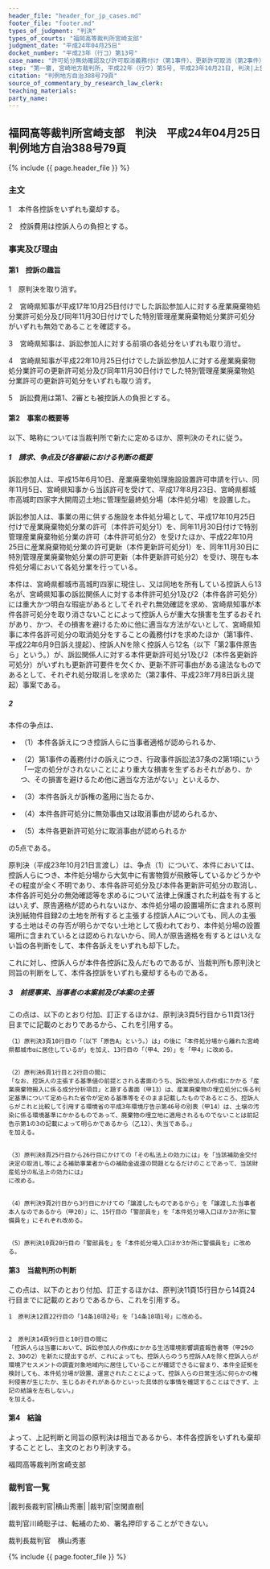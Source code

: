 ```yaml
---
header_file: "header_for_jp_cases.md"
footer_file: "footer.md"
types_of_judgment: "判決"
types_of_courts: "福岡高等裁判所宮崎支部"
judgment_date: "平成24年04月25日"
docket_number: "平成23年（行コ）第13号"
case_name: "許可処分無効確認及び許可取消義務付け（第1事件）、更新許可取消（第2事件）各請求控訴事件"
step: "第一審, 宮崎地方裁判所, 平成22年（行ウ）第5号, 平成23年10月21日, 判決|上告審, 最高裁判所第三小法廷, 平成24年（行ヒ）第267号, 平成26年7月29日, 判決|差戻第一審, 宮崎地方裁判所, 平成26年（行ウ）第7号, 平成29年6月16日, 判決"
citation: "判例地方自治388号79頁"
source_of_commentary_by_research_law_clerk:
teaching_materials:
party_name:
---
```


## 福岡高等裁判所宮崎支部　判決　平成24年04月25日　判例地方自治388号79頁

{% include {{ page.header_file }}  %}




### 主文



1　本件各控訴をいずれも棄却する。

2　控訴費用は控訴人らの負担とする。





### 事実及び理由



#### 第1　控訴の趣旨

1　原判決を取り消す。

2　宮崎県知事が平成17年10月25日付けでした訴訟参加人に対する産業廃棄物処分業許可処分及び同年11月30日付けでした特別管理産業廃棄物処分業許可処分がいずれも無効であることを確認する。

3　宮崎県知事は、訴訟参加人に対する前項の各処分をいずれも取り消せ。

4　宮崎県知事が平成22年10月25日付けでした訴訟参加人に対する産業廃棄物処分業許可の更新許可処分及び同年11月30日付けでした特別管理産業廃棄物処分業許可の更新許可処分をいずれも取り消す。

5　訴訟費用は第1、2審とも被控訴人の負担とする。

#### 第2　事案の概要等

以下、略称については当裁判所で新たに定めるほか、原判決のそれに従う。

##### 1　請求、争点及び各審級における判断の概要

訴訟参加人は、平成15年6月10日、産業廃棄物処理施設設置許可申請を行い、同年11月5日、宮崎県知事から当該許可を受けて、平成17年8月23日、宮崎県都城市高城町四家字大開周辺土地に管理型最終処分場（本件処分場）を設置した。

訴訟参加人は、事業の用に供する施設を本件処分場として、平成17年10月25日付けで産業廃棄物処分業の許可（本件許可処分1）を、同年11月30日付けで特別管理産業廃棄物処分業の許可（本件許可処分2）を受けたほか、平成22年10月25日に産業廃棄物処分業の許可更新（本件更新許可処分1）を、同年11月30日に特別管理産業廃棄物処分業の許可更新（本件更新許可処分2）を受け、現在も本件処分場において各処分業を行っている。

本件は、宮崎県都城市高城町四家に現住し、又は同地を所有している控訴人ら13名が、宮崎県知事の訴訟関係人に対する本件許可処分1及び2（本件各許可処分）には重大かつ明白な瑕疵があるとしてそれぞれ無効確認を求め、宮崎県知事が本件各許可処分を取り消さないことによって控訴人らが重大な損害を生ずるおそれがあり、かつ、その損害を避けるために他に適当な方法がないとして、宮崎県知事に本件各許可処分の取消処分をすることの義務付けを求めたほか（第1事件、平成22年6月9日訴え提起）、控訴人Nを除く控訴人ら12名（以下「第2事件原告ら」という。）が、訴訟関係人に対する本件更新許可処分1及び2（本件各更新許可処分）がいずれも更新許可要件を欠くか、更新不許可事由がある違法なものであるとして、それぞれ処分取消しを求めた（第2事件、平成23年7月8日訴え提起）事案である。

##### 2

本件の争点は、

- （1）本件各訴えにつき控訴人らに当事者適格が認められるか、

- （2）第1事件の義務付けの訴えにつき、行政事件訴訟法37条の2第1項にいう「一定の処分がされないことにより重大な損害を生ずるおそれがあり、かつ、その損害を避けるため他に適当な方法がない」といえるか、

- （3）本件各訴えが訴権の濫用に当たるか、

- （4）本件各許可処分に無効事由又は取消事由が認められるか、

- （5）本件各更新許可処分に取消事由が認められるか

の5点である。

原判決（平成23年10月21日言渡し）は、争点（1）について、本件においては、控訴人らにつき、本件処分場から大気中に有害物質が飛散等しているかどうかやその程度が全く不明であり、本件各許可処分及び本件各更新許可処分の取消し、本件各許可処分の無効確認等を求めるについて法律上保護された利益を有するとはいえず、原告適格が認められないほか、本件処分場の設置場所に含まれる原判決別紙物件目録2の土地を所有すると主張する控訴人Aについても、同人の主張する土地はその存否が明らかでない土地として扱われており、本件処分場の設置場所に含まれているとは認められないから、同人が原告適格を有するとはいえない旨の各判断をして、本件各訴えをいずれも却下した。

これに対し、控訴人らが本件各控訴に及んだものであるが、当裁判所も原判決と同旨の判断をして、本件各控訴をいずれも棄却するものである。

##### 3　前提事実、当事者の本案前及び本案の主張

この点は、以下のとおり付加、訂正するほかは、原判決3頁5行目から11頁13行目までに記載のとおりであるから、これを引用する。



	（1）原判決3頁10行目の「（以下「原告A」という。）は」の後に「本件処分場から離れた宮崎県都城市αに居住しているが」を加え、13行目の「（甲4、29）」を「甲4」に改める。


	（2）原判決6頁1行目と2行目の間に
	「なお、控訴人の主張する基準値の前提とされる書面のうち、訴訟参加人の作成にかかる「産業廃棄物搬入に係る成分分析項目」と題する書面（甲13）は、産業廃棄物の埋立処分に係る判定基準について定められた省令が定める基準等をそのまま記載したものであるところ、控訴人らがこれと比較して引用する環境省の平成3年環境庁告示第46号の別表（甲14）は、土壌の汚染に係る環境基準にかかるものであって、廃棄物の埋立地に適用されるものでないことは前記告示第1の3の記載によって明らかであるから（乙12）、失当である。」
	を加える。


	（3）原判決8頁25行目から26行目にかけての「その私法上の効力には」を「当該補助金交付決定の取消し等による補助事業者からの補助金返還の問題となるだけのことであって、当該財産処分の私法上の効力には」
	に改める。


	（4）原判決9頁2行目から3行目にかけての「譲渡したものであるから」を「譲渡した当事者本人なのであるから（甲20）」に、15行目の「警部員を」を「本件処分場入口ほか3か所に警備員を」にそれぞれ改める。


	（5）原判決10頁20行目の「警部員を」を「本件処分場入口ほか3か所に警備員を」に改める。


#### 第3　当裁判所の判断

この点は、以下のとおり付加、訂正するほかは、原判決11頁15行目から14頁24行目までに記載のとおりであるから、これを引用する。



	1　原判決12頁22行目の「14条10項2号」を「14条10項1号」に改める。


	2　原判決14頁9行目と10行目の間に
	「控訴人らは当審において、訴訟参加人の作成にかかる生活環境影響調査報告書等（甲29の2、30の2）を新たに提出するが、これによっても、控訴人らのうち控訴人Aを除く控訴人らが環境アセスメントの調査対象地域内に居住していることが確認できるに留まり、本件全証拠を検討しても、本件処分場が設置、運営されたことによって、控訴人らの日常生活に何らかの権利侵害が生じたか、生じるおそれがあるかといった具体的な事情を確認することはできず、上記の結論を左右しない。」
	を加える。


#### 第4　結論

よって、上記判断と同旨の原判決は相当であるから、本件各控訴をいずれも棄却することとし、主文のとおり判決する。

福岡高等裁判所宮崎支部

### 裁判官一覧

|裁判長裁判官|横山秀憲|
|裁判官|空閑直樹|

裁判官川崎聡子は、転補のため、署名押印することができない。

裁判長裁判官　横山秀憲






{% include {{ page.footer_file }}  %}
